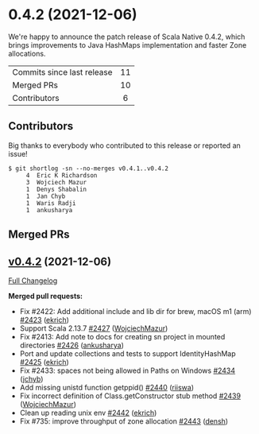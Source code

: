 
# 0.4.2 (2021-12-06)

We're happy to announce the patch release of Scala Native 0.4.2, which brings 
improvements to Java HashMaps implementation and faster Zone allocations.

<table>
<tbody>
  <tr>
    <td>Commits since last release</td>
    <td align="center">11</td>
  </tr>
  <tr>
    <td>Merged PRs</td>
    <td align="center">10</td>
  </tr>
    <tr>
    <td>Contributors</td>
    <td align="center">6</td>
  </tr>
</tbody>
</table>

## Contributors

Big thanks to everybody who contributed to this release or reported an issue!

```
$ git shortlog -sn --no-merges v0.4.1..v0.4.2
     4	Eric K Richardson
     3	Wojciech Mazur
     1	Denys Shabalin
     1	Jan Chyb
     1	Waris Radji
     1	ankusharya
```

## Merged PRs

## [v0.4.2](https://github.com/scala-native/scala-native/tree/v0.4.2) (2021-12-06)

[Full Changelog](https://github.com/scala-native/scala-native/compare/v0.4.1...v0.4.2)

**Merged pull requests:**

- Fix #2422: Add additional include and lib dir for brew, macOS m1 (arm)
  [\#2423](https://github.com/scala-native/scala-native/pull/2423)
  ([ekrich](https://github.com/ekrich))
- Support Scala 2.13.7
  [\#2427](https://github.com/scala-native/scala-native/pull/2427)
  ([WojciechMazur](https://github.com/WojciechMazur))
- Fix #2413: Add note to docs for creating sn project in mounted directories
  [\#2426](https://github.com/scala-native/scala-native/pull/2426)
  ([ankusharya](https://github.com/ankusharya))
- Port and update collections and tests to support IdentityHashMap
  [\#2425](https://github.com/scala-native/scala-native/pull/2425)
  ([ekrich](https://github.com/ekrich))
- Fix #2433: spaces not being allowed in Paths on Windows
  [\#2434](https://github.com/scala-native/scala-native/pull/2434)
  ([jchyb](https://github.com/jchyb))
- Add missing unistd function getppid()
  [\#2440](https://github.com/scala-native/scala-native/pull/2440)
  ([riiswa](https://github.com/riiswa))
- Fix incorrect definition of Class.getConstructor stub method
  [\#2439](https://github.com/scala-native/scala-native/pull/2439)
  ([WojciechMazur](https://github.com/WojciechMazur))
- Clean up reading unix env
  [\#2442](https://github.com/scala-native/scala-native/pull/2442)
  ([ekrich](https://github.com/ekrich))
- Fix #735: improve throughput of zone allocation
  [\#2443](https://github.com/scala-native/scala-native/pull/2443)
  ([densh](https://github.com/densh))
